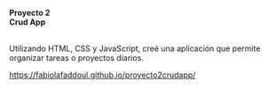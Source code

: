  <strong>Proyecto 2
<br>
Crud App</strong>

<br>
Utilizando HTML, CSS y JavaScript, creé una aplicación que permite organizar tareas o proyectos diarios.
<br>

https://fabiolafaddoul.github.io/proyecto2crudapp/
